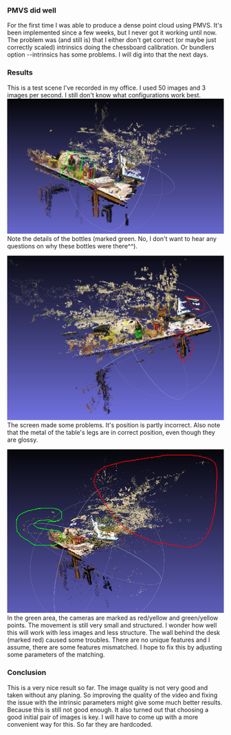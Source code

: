 ### PMVS did well
For the first time I was able to produce a dense point cloud using PMVS. It's been implemented since a few weeks, but I never got it working until now.
The problem was (and still is) that I either don't get correct (or maybe just correctly scaled) intrinsics doing the chessboard calibration. Or bundlers option --intrinsics has some problems. I will dig into that the next days.

### Results
This is a test scene I've recorded in my office. I used 50 images and 3 images per second. I still don't know what configurations work best.
![Office scene, right view](https://github.com/DRONARCHers/DRONARCH/blob/master/results/26_12_14/right_view_mark.png)
Note the details of the bottles (marked green. No, I don't want to hear any questions on why these bottles were there^^).

![Office sceen, left view](https://github.com/DRONARCHers/DRONARCH/blob/master/results/26_12_14/left_view_mark.png)
The screen made some problems. It's position is partly incorrect. Also note that the metal of the table's legs are in correct position, even though they are glossy.

![Office scene, camera positions](https://github.com/DRONARCHers/DRONARCH/blob/master/results/26_12_14/camera_pos_mark.png)
In the green area, the cameras are marked as red/yellow and green/yellow points. The movement is still very small and structured. I wonder how well this will work with less images and less structure.
The wall behind the desk (marked red) caused some troubles. There are no unique features and I assume, there are some features mismatched. I hope to fix this by adjusting some parameters of the matching.

### Conclusion
This is a very nice result so far. The image quality is not very good and taken without any planing. So improving the quality of the video and fixing the issue with the intrinsic parameters might give some much better results. Because this is still not good enough.
It also turned out that choosing a good initial pair of images is key. I will have to come up with a more convenient way for this. So far they are hardcoded.